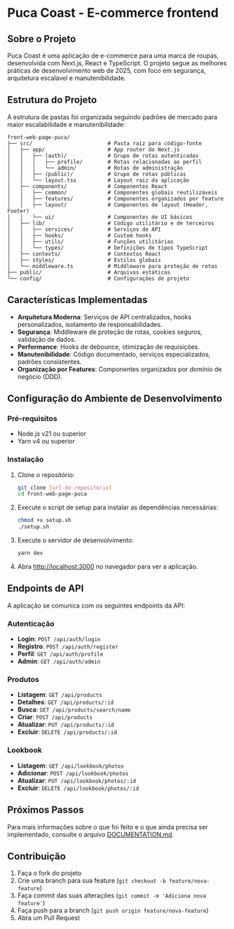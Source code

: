 # Puca Coast - E-commerce frontend

## Sobre o Projeto

Puca Coast é uma aplicação de e-commerce para uma marca de roupas, desenvolvida com Next.js, React e TypeScript. O projeto segue as melhores práticas de desenvolvimento web de 2025, com foco em segurança, arquitetura escalável e manutenibilidade.

## Estrutura do Projeto

A estrutura de pastas foi organizada seguindo padrões de mercado para maior escalabilidade e manutenibilidade:

```
front-web-page-puca/
├── src/                        # Pasta raiz para código-fonte
│   ├── app/                    # App router do Next.js
│   │   ├── (auth)/             # Grupo de rotas autenticadas
│   │   │   ├── profile/        # Rotas relacionadas ao perfil 
│   │   │   └── admin/          # Rotas de administração
│   │   ├── (public)/           # Grupo de rotas públicas
│   │   └── layout.tsx          # Layout raiz da aplicação
│   ├── components/             # Componentes React
│   │   ├── common/             # Componentes globais reutilizáveis
│   │   ├── features/           # Componentes organizados por feature
│   │   ├── layout/             # Componentes de layout (Header, Footer)
│   │   └── ui/                 # Componentes de UI básicos 
│   ├── lib/                    # Código utilitário e de terceiros
│   │   ├── services/           # Serviços de API
│   │   ├── hooks/              # Custom hooks
│   │   ├── utils/              # Funções utilitárias
│   │   └── types/              # Definições de tipos TypeScript
│   ├── contexts/               # Contextos React
│   ├── styles/                 # Estilos globais
│   └── middleware.ts           # Middleware para proteção de rotas
├── public/                     # Arquivos estáticos
└── config/                     # Configurações de projeto
```

## Características Implementadas

- **Arquitetura Moderna**: Serviços de API centralizados, hooks personalizados, isolamento de responsabilidades.
- **Segurança**: Middleware de proteção de rotas, cookies seguros, validação de dados.
- **Performance**: Hooks de debounce, otimização de requisições.
- **Manutenibilidade**: Código documentado, serviços especializados, padrões consistentes.
- **Organização por Features**: Componentes organizados por domínio de negócio (DDD).

## Configuração do Ambiente de Desenvolvimento

### Pré-requisitos

- Node.js v21 ou superior
- Yarn v4 ou superior

### Instalação

1. Clone o repositório:
   ```bash
   git clone [url-do-repositorio]
   cd front-web-page-puca
   ```

2. Execute o script de setup para instalar as dependências necessárias:
   ```bash
   chmod +x setup.sh
   ./setup.sh
   ```

3. Execute o servidor de desenvolvimento:
   ```bash
   yarn dev
   ```

4. Abra [http://localhost:3000](http://localhost:3000) no navegador para ver a aplicação.

## Endpoints de API

A aplicação se comunica com os seguintes endpoints da API:

### Autenticação
- **Login**: `POST /api/auth/login`
- **Registro**: `POST /api/auth/register`
- **Perfil**: `GET /api/auth/profile`
- **Admin**: `GET /api/auth/admin`

### Produtos
- **Listagem**: `GET /api/products`
- **Detalhes**: `GET /api/products/:id`
- **Busca**: `GET /api/products/search/name`
- **Criar**: `POST /api/products`
- **Atualizar**: `PUT /api/products/:id`
- **Excluir**: `DELETE /api/products/:id`

### Lookbook
- **Listagem**: `GET /api/lookbook/photos`
- **Adicionar**: `POST /api/lookbook/photos`
- **Atualizar**: `PUT /api/lookbook/photos/:id`
- **Excluir**: `DELETE /api/lookbook/photos/:id`

## Próximos Passos

Para mais informações sobre o que foi feito e o que ainda precisa ser implementado, consulte o arquivo [DOCUMENTATION.md](./DOCUMENTATION.md).

## Contribuição

1. Faça o fork do projeto
2. Crie uma branch para sua feature (`git checkout -b feature/nova-feature`)
3. Faça commit das suas alterações (`git commit -m 'Adiciona nova feature'`)
4. Faça push para a branch (`git push origin feature/nova-feature`)
5. Abra um Pull Request
